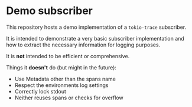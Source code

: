 # Demo subscriber

This repository hosts a demo implementation of a `tokio-trace` subscriber.

It is intended to demonstrate a very basic subscriber implementation and how to extract the necessary information for logging purposes.

It is **not** intended to be efficient or comprehensive.

Things it **doesn't** do (but might in the future):
 - Use Metadata other than the spans name
 - Respect the environments log settings
 - Correctly lock stdout
 - Neither reuses spans or checks for overflow